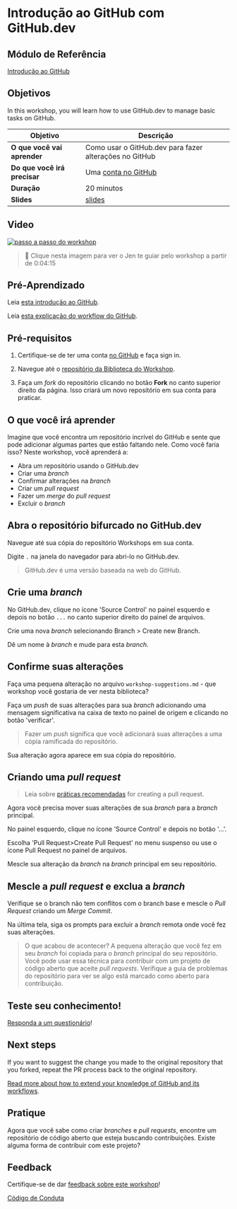 # Introdução ao GitHub com GitHub.dev

## Módulo de Referência

[Introdução ao GitHub](https://docs.microsoft.com/learn/modules/introduction-to-github/?WT.mc_id=academic-55780-jelooper)

## Objetivos

In this workshop, you will learn how to use GitHub.dev to manage basic tasks on GitHub.

| **Objetivo**                 | Descrição                                              |
|------------------------------|--------------------------------------------------------|
| **O que você vai aprender**  | Como usar o GitHub.dev para fazer alterações no GitHub |
| **Do que você irá precisar** | Uma [conta no GitHub](https://github.com)              |
| **Duração**                  | 20 minutos                                             |
| **Slides**                   | [slides](../../slides.pptx)                            |

## Video

[![passo a passo do workshop](../../images/promo.png)](https://youtu.be/QJHd4jf4ekI "passo a passo do workshop")
> 🎥 Clique nesta imagem para ver o Jen te guiar pelo workshop a partir de 0:04:15

## Pré-Aprendizado

Leia [esta introdução ao GitHub](https://docs.microsoft.com/learn/modules/introduction-to-github/1-introduction/?WT.mc_id=academic-55780-jelooper).

Leia [esta explicação do workflow do GitHub](https://docs.microsoft.com/learn/modules/introduction-to-github/2-what-is-github/?WT.mc_id=academic-55780-jelooper).

## Pré-requisitos

1. Certifique-se de ter uma conta [no GitHub](https://github.com) e faça sign in.

2. Navegue até o [repositório da Biblioteca do Workshop](https://github.com/microsoft/workshop-library).

3. Faça um *fork* do repositório clicando no botão **Fork** no canto superior direito da página. Isso criará um novo repositório em sua conta para praticar.

## O que você irá aprender

Imagine que você encontra um repositório incrível do GitHub e sente que pode adicionar algumas partes que estão faltando nele. Como você faria isso? Neste workshop, você aprenderá a:

- Abra um repositório usando o GitHub.dev
- Criar uma *branch*
- Confirmar alterações na *branch*
- Criar um *pull request*
- Fazer um *merge* do *pull request*
- Excluir o *branch*

## Abra o repositório bifurcado no GitHub.dev

Navegue até sua cópia do repositório Workshops em sua conta. 

Digite `.` na janela do navegador para abri-lo no GitHub.dev.

> GitHub.dev é uma versão baseada na web do GitHub.

## Crie uma *branch*

No GitHub.dev, clique no ícone 'Source Control' no painel esquerdo e depois no botão `...` no canto superior direito do painel de arquivos.

Crie uma nova *branch* selecionando Branch > Create new Branch.

Dê um nome à *branch* e mude para esta *branch*.

## Confirme suas alterações

Faça uma pequena alteração no arquivo `workshop-suggestions.md` - que workshop você gostaria de ver nesta biblioteca?

Faça um *push* de suas alterações para sua *branch* adicionando uma mensagem significativa na caixa de texto no painel de origem e clicando no botão 'verificar'. 

> Fazer um *push* significa que você adicionará suas alterações a uma cópia ramificada do repositório.

Sua alteração agora aparece em sua cópia do repositório.

## Criando uma *pull request*

> Leia sobre [práticas recomendadas](https://docs.microsoft.com/learn/modules/contribute-open-source/4-exercise-create-pr/?WT.mc_id=academic-55780-jelooper) for creating a pull request.

Agora você precisa mover suas alterações de sua *branch* para a *branch* principal.

No painel esquerdo, clique no ícone 'Source Control' e depois no botão '...'.

Escolha 'Pull Request>Create Pull Request' no menu suspenso ou use o ícone Pull Request no painel de arquivos.

Mescle sua alteração da *branch* na *branch* principal em seu repositório.

## Mescle a *pull request* e exclua a *branch*

Verifique se o branch não tem conflitos com o branch base e mescle o *Pull Request* criando um *Merge Commit*.

Na última tela, siga os prompts para excluir a *branch* remota onde você fez suas alterações.

> O que acabou de acontecer? A pequena alteração que você fez em seu *branch* foi copiada para o *branch* principal do seu repositório. Você pode usar essa técnica para contribuir com um projeto de código aberto que aceite *pull requests*. Verifique a guia de problemas do repositório para ver se algo está marcado como aberto para contribuição.

## Teste seu conhecimento!

[Responda a um questionário](https://docs.microsoft.com/learn/modules/introduction-to-github/4-knowledge-check/?WT.mc_id=academic-55780-jelooper)!

## Next steps

If you want to suggest the change you made to the original repository that you forked, repeat the PR process back to the original repository.

[Read more about how to extend your knowledge of GitHub and its workflows](https://docs.microsoft.com/learn/modules/contribute-open-source/5-next-steps/?WT.mc_id=academic-55780-jelooper).

## Pratique

Agora que você sabe como criar *branches* e *pull requests*, encontre um repositório de código aberto que esteja buscando contribuições. Existe alguma forma de contribuir com este projeto?

## Feedback

Certifique-se de dar [feedback sobre este workshop](https://forms.office.com/r/MdhJWMZthR)!

[Código de Conduta](../../CODE_OF_CONDUCT.md)

